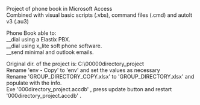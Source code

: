 Project of phone book in Microsoft Access<br>
Combined with visual basic scripts (.vbs), command files (.cmd) and autoIt v3 (.au3)<br>

Phone Book able to:<br>
__dial using a Elastix PBX.<br>
__dial using x_lite soft phone software.<br>
__send minimal and outlook emails.<br>

Original dir. of the project is: C:\00000directory_project<br>
Rename 'env - Copy' to 'env' and set the values as necessary<br>
Rename 'GROUP_DIRECTORY_COPY.xlsx' to 'GROUP_DIRECTORY.xlsx' and populate with the info.<br>
Exe '000directory_project.accdb' ,  press update button and restart '000directory_project.accdb' .<br>
